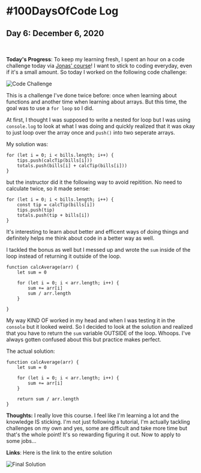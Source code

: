 # #100DaysOfCode Log

## Day 6: December 6, 2020

<br>

**Today's Progress**: To keep my learning fresh, I spent an hour on a code challenge today via [Jonas' course](https://www.udemy.com/course/the-complete-javascript-course/)! I want to stick to coding everyday, even if it's a small amount. So today I worked on the following code challenge:

![Code Challenge](https://i.imgur.com/VDNX2Vx.png)

This is a challenge I've done twice before: once when learning about functions and another time when learning about arrays. But this time, the goal was to use a ```for loop``` so I did. 

At first, I thought I was supposed to write a nested for loop but I was using ```console.log``` to look at what I was doing and quickly realized that it was okay to just loop over the array once and ```push()``` into two seperate arrays.

My solution was: 

```
for (let i = 0; i < bills.length; i++) {
	tips.push(calcTip(bills[i]))
	totals.push(bills[i] + calcTip(bills[i]))
}
```

but the instructor did it the following way to avoid repitition. No need to calculate twice, so it made sense:

```
for (let i = 0; i < bills.length; i++) {
    const tip = calcTip(bills[i])
    tips.push(tip)
    totals.push(tip + bills[i])
}
```

It's interesting to learn about better and efficent ways of doing things and definitely helps me think about code in a better way as well.

I tackled the bonus as well but I messed up and wrote the ```sum``` inside of the loop instead of returning it outside of the loop.

```
function calcAverage(arr) {
    let sum = 0

    for (let i = 0; i < arr.length; i++) {
        sum += arr[i]
        sum / arr.length
    }

}
```

My way KIND OF worked in my head and when I was testing it in the ```console``` but it looked weird. So I decided to look at the solution and realized that you have to return the ```sum``` variable OUTSIDE of the loop. Whoops. I've always gotten confused about this but practice makes perfect. 

The actual solution:

```
function calcAverage(arr) {
    let sum = 0

    for (let i = 0; i < arr.length; i++) {
        sum += arr[i]
    }

    return sum / arr.length
}
```

**Thoughts:** I really love this course. I feel like I'm learning a lot and the knowledge IS sticking. I'm not just following a tutorial, I'm actually tackling challenges on my own and yes, some are difficult and take more time but that's the whole point! It's so rewarding figuring it out. Now to apply to some jobs...


**Links**: Here is the link to the entire solution
<br>

![Final Solution](https://i.imgur.com/7v4eDHg.png)